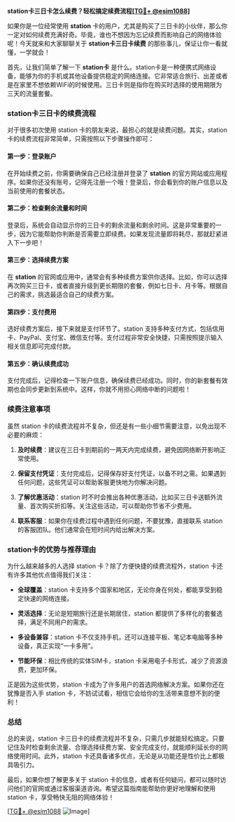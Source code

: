 **station卡三日卡怎么续费？轻松搞定续费流程[[TG💪+ @esim1088](https://t.me/s/esim1088)]**

如果你是一位经常使用 **station** 卡的用户，尤其是购买了三日卡的小伙伴，那么你一定对如何续费充满好奇。毕竟，谁也不想因为忘记续费而影响自己的网络体验呢！今天就来和大家聊聊关于 **station卡三日卡续费** 的那些事儿，保证让你一看就懂，一学就会！

首先，让我们简单了解一下 **station卡** 是什么。station卡是一种便携式网络设备，能够为你的手机或其他设备提供稳定的网络连接。它非常适合旅行、出差或者是在家里不想依赖WiFi的时候使用。三日卡则是指你在购买时选择的使用期限为三天的流量套餐。

### **station卡三日卡的续费流程**

对于很多初次使用 station 卡的朋友来说，最担心的就是续费问题。其实，station卡的续费流程非常简单，只需按照以下步骤操作即可：

#### **第一步：登录账户**
在开始续费之前，你需要确保自己已经注册并登录了 **station** 的官方网站或应用程序。如果你还没有账号，记得先注册一个哦！登录后，你会看到你的账户信息以及当前使用的套餐状态。

#### **第二步：检查剩余流量和时间**
登录后，系统会自动显示你的三日卡的剩余流量和剩余时间。这是非常重要的一步，因为它能帮助你判断是否需要立即续费。如果发现流量即将耗尽，那就赶紧进入下一步吧！

#### **第三步：选择续费方案**
在 **station** 的官网或应用中，通常会有多种续费方案供你选择。比如，你可以选择再次购买三日卡，或者直接升级到更长期限的套餐，例如七日卡、月卡等。根据自己的需求，挑选最适合自己的续费方案。

#### **第四步：支付费用**
选好续费方案后，接下来就是支付环节了。station 支持多种支付方式，包括信用卡、PayPal、支付宝、微信支付等。支付过程非常安全快捷，只需按照提示输入相关信息即可完成付款。

#### **第五步：确认续费成功**
支付完成后，记得检查一下账户信息，确保续费已经成功。同时，你的新套餐有效期也会同步更新到系统中。这样，你就不用担心网络中断的问题啦！

### **续费注意事项**

虽然 station 卡的续费流程并不复杂，但还是有一些小细节需要注意，以免出现不必要的麻烦：

1. **及时续费**：建议在三日卡到期前的一两天内完成续费，避免因网络断开影响正常使用。
   
2. **保留支付凭证**：支付完成后，记得保存好支付凭证，以备不时之需。如果遇到任何问题，这些凭证可以帮助客服更快地为你解决问题。

3. **了解优惠活动**：station 时不时会推出各种优惠活动，比如买三日卡送额外流量、首次购买折扣等。关注这些活动，可以帮助你节省不少费用。

4. **联系客服**：如果你在续费过程中遇到任何问题，不要犹豫，直接联系 station 的客服团队。他们通常会在短时间内给出解决方案。

### **station卡的优势与推荐理由**

为什么越来越多的人选择 station 卡？除了方便快捷的续费流程外，station 卡还有许多其他优点值得我们关注：

- **全球覆盖**：station 卡支持多个国家和地区，无论你身在何处，都能享受到稳定快速的网络连接。
  
- **灵活选择**：无论是短期旅行还是长期居住，station 都提供了多样化的套餐选择，满足不同用户的需求。

- **多设备兼容**：station 卡不仅支持手机，还可以连接平板、笔记本电脑等多种设备，真正实现“一卡多用”。

- **节能环保**：相比传统的实体SIM卡，station 卡采用电子卡形式，减少了资源浪费，更加环保。

正是因为这些优势，station 卡成为了许多用户的首选网络解决方案。如果你还在犹豫是否入手 station 卡，不妨试试看，相信它会给你的生活带来意想不到的便利！

### **总结**

总的来说，station 卡三日卡的续费流程并不复杂，只需几步就能轻松搞定。只要记住及时检查剩余流量、合理选择续费方案、安全完成支付，就能顺利延长你的网络使用时间。此外，station 卡还具备诸多优点，无论是从功能还是性价比上都极具吸引力。

最后，如果你想了解更多关于 station 卡的信息，或者有任何疑问，都可以随时访问他们的官网或通过客服渠道咨询。希望这篇指南能帮助你更好地理解和使用 station 卡，享受畅快无阻的网络体验！

[[TG💪+ @esim1088](https://t.me/s/esim1088) ![Image](https://i.postimg.cc/4NQfJmqS/Snipaste-2025-05-13-00-14-12.png)]